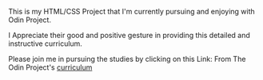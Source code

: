 This is my HTML/CSS Project that I'm currently pursuing and enjoying with Odin Project.

I Appreciate their good and positive gesture in providing this detailed and instructive curriculum.

Please join me in pursuing the studies by clicking on this Link: From The Odin Project's [curriculum](http://www.theodinproject.com/courses/web-development-101/lessons/html-css)